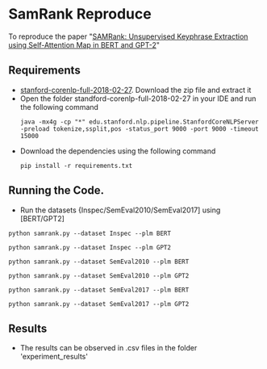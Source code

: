 # SamRank Reproduce
To reproduce the paper "[SAMRank: Unsupervised Keyphrase Extraction using Self-Attention Map in BERT and GPT-2](https://aclanthology.org/2023.emnlp-main.630)" 


## Requirements
- [stanford-corenlp-full-2018-02-27](https://drive.google.com/file/d/1K4Ll54ypTf_tF83Mkkar2QKOcZ4Uskl5/view?usp=sharing). Download the zip file and extract it
- Open the folder standford-corenlp-full-2018-02-27 in your IDE and run the following command
  ```shell
  java -mx4g -cp "*" edu.stanford.nlp.pipeline.StanfordCoreNLPServer -preload tokenize,ssplit,pos -status_port 9000 -port 9000 -timeout 15000
  
- Download the dependencies using the following command
  ```shell
  pip install -r requirements.txt

## Running the Code.
- Run the datasets {Inspec/SemEval2010/SemEval2017] using [BERT/GPT2]
```shell
python samrank.py --dataset Inspec --plm BERT
```
```shell
python samrank.py --dataset Inspec --plm GPT2
```
```shell
python samrank.py --dataset SemEval2010 --plm BERT
```
```shell
python samrank.py --dataset SemEval2010 --plm GPT2
```
```shell
python samrank.py --dataset SemEval2017 --plm BERT
```
```shell
python samrank.py --dataset SemEval2017 --plm GPT2
```
## Results
- The results can be observed in .csv files in the folder 'experiment_results'
